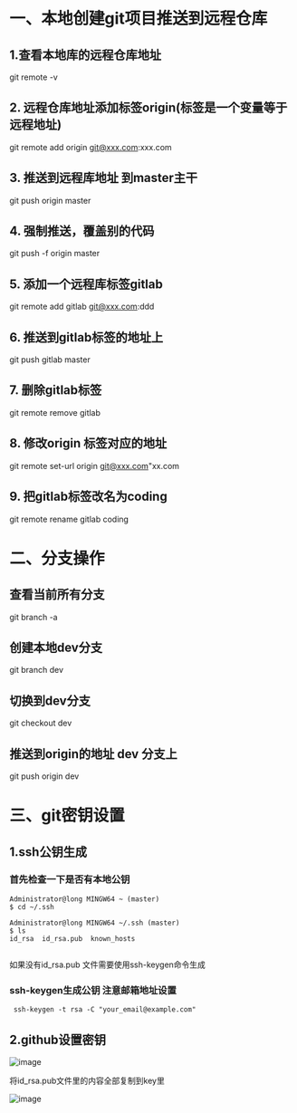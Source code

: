# 一、本地创建git项目推送到远程仓库
## 1.查看本地库的远程仓库地址
 
git remote -v

## 2.  远程仓库地址添加标签origin(标签是一个变量等于远程地址)

git remote add origin git@xxx.com:xxx.com

## 3. 推送到远程库地址 到master主干

git push origin master

## 4. 强制推送，覆盖别的代码

git push -f origin master

## 5. 添加一个远程库标签gitlab

git remote add gitlab git@xxx.com:ddd

## 6. 推送到gitlab标签的地址上

git push gitlab master

## 7. 删除gitlab标签
 
git remote remove gitlab

## 8. 修改origin 标签对应的地址

git remote set-url origin git@xxx.com"xx.com

## 9. 把gitlab标签改名为coding

git remote rename gitlab coding

# 二、分支操作

## 查看当前所有分支

git branch -a

## 创建本地dev分支

git branch dev

## 切换到dev分支

git checkout dev

## 推送到origin的地址 dev 分支上

git push origin dev

# 三、git密钥设置

## 1.ssh公钥生成
###  首先检查一下是否有本地公钥
```
Administrator@long MINGW64 ~ (master)
$ cd ~/.ssh

Administrator@long MINGW64 ~/.ssh (master)
$ ls
id_rsa  id_rsa.pub  known_hosts


```
如果没有id_rsa.pub 文件需要使用ssh-keygen命令生成



### ssh-keygen生成公钥 注意邮箱地址设置

```
 ssh-keygen -t rsa -C "your_email@example.com"
```

## 2.github设置密钥


![image](https://i.loli.net/2017/12/26/5a41c35db7916.png)

将id_rsa.pub文件里的内容全部复制到key里

![image](https://i.loli.net/2017/12/26/5a41c4a24a415.png)